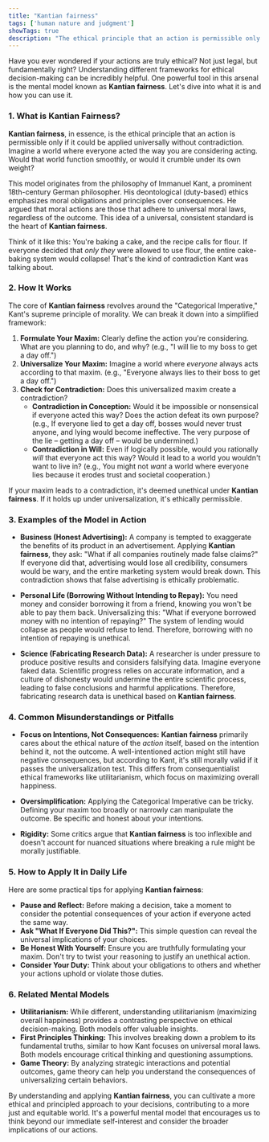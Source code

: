 ```yaml
---
title: "Kantian fairness"
tags: ['human nature and judgment']
showTags: true
description: "The ethical principle that an action is permissible only if it could be applied universally without contradiction."
---
```



Have you ever wondered if your actions are truly ethical? Not just legal, but fundamentally right? Understanding different frameworks for ethical decision-making can be incredibly helpful. One powerful tool in this arsenal is the mental model known as **Kantian fairness**. Let's dive into what it is and how you can use it.

### 1. What is Kantian Fairness?

**Kantian fairness**, in essence, is the ethical principle that an action is permissible only if it could be applied universally without contradiction. Imagine a world where everyone acted the way you are considering acting. Would that world function smoothly, or would it crumble under its own weight?

This model originates from the philosophy of Immanuel Kant, a prominent 18th-century German philosopher. His deontological (duty-based) ethics emphasizes moral obligations and principles over consequences. He argued that moral actions are those that adhere to universal moral laws, regardless of the outcome. This idea of a universal, consistent standard is the heart of **Kantian fairness**.

Think of it like this: You're baking a cake, and the recipe calls for flour. If everyone decided that *only they* were allowed to use flour, the entire cake-baking system would collapse! That's the kind of contradiction Kant was talking about.

### 2. How It Works

The core of **Kantian fairness** revolves around the "Categorical Imperative," Kant's supreme principle of morality. We can break it down into a simplified framework:

1.  **Formulate Your Maxim:** Clearly define the action you're considering. What are you planning to do, and why? (e.g., "I will lie to my boss to get a day off.")
2.  **Universalize Your Maxim:** Imagine a world where *everyone* always acts according to that maxim. (e.g., "Everyone always lies to their boss to get a day off.")
3.  **Check for Contradiction:** Does this universalized maxim create a contradiction?
    *   **Contradiction in Conception:** Would it be impossible or nonsensical if everyone acted this way? Does the action defeat its own purpose? (e.g., If everyone lied to get a day off, bosses would never trust anyone, and lying would become ineffective. The very purpose of the lie – getting a day off – would be undermined.)
    *   **Contradiction in Will:** Even if logically possible, would you rationally *will* that everyone act this way? Would it lead to a world you wouldn't want to live in? (e.g., You might not *want* a world where everyone lies because it erodes trust and societal cooperation.)

If your maxim leads to a contradiction, it's deemed unethical under **Kantian fairness**. If it holds up under universalization, it's ethically permissible.

### 3. Examples of the Model in Action

*   **Business (Honest Advertising):** A company is tempted to exaggerate the benefits of its product in an advertisement. Applying **Kantian fairness**, they ask: "What if all companies routinely made false claims?" If everyone did that, advertising would lose all credibility, consumers would be wary, and the entire marketing system would break down. This contradiction shows that false advertising is ethically problematic.

*   **Personal Life (Borrowing Without Intending to Repay):** You need money and consider borrowing it from a friend, knowing you won't be able to pay them back. Universalizing this: "What if everyone borrowed money with no intention of repaying?" The system of lending would collapse as people would refuse to lend. Therefore, borrowing with no intention of repaying is unethical.

*   **Science (Fabricating Research Data):** A researcher is under pressure to produce positive results and considers falsifying data. Imagine everyone faked data. Scientific progress relies on accurate information, and a culture of dishonesty would undermine the entire scientific process, leading to false conclusions and harmful applications. Therefore, fabricating research data is unethical based on **Kantian fairness**.

### 4. Common Misunderstandings or Pitfalls

*   **Focus on Intentions, Not Consequences:** **Kantian fairness** primarily cares about the ethical nature of the *action* itself, based on the intention behind it, not the outcome. A well-intentioned action might still have negative consequences, but according to Kant, it's still morally valid if it passes the universalization test. This differs from consequentialist ethical frameworks like utilitarianism, which focus on maximizing overall happiness.

*   **Oversimplification:** Applying the Categorical Imperative can be tricky. Defining your maxim too broadly or narrowly can manipulate the outcome. Be specific and honest about your intentions.

*   **Rigidity:** Some critics argue that **Kantian fairness** is too inflexible and doesn't account for nuanced situations where breaking a rule might be morally justifiable.

### 5. How to Apply It in Daily Life

Here are some practical tips for applying **Kantian fairness**:

*   **Pause and Reflect:** Before making a decision, take a moment to consider the potential consequences of your action if everyone acted the same way.
*   **Ask "What If Everyone Did This?":** This simple question can reveal the universal implications of your choices.
*   **Be Honest With Yourself:** Ensure you are truthfully formulating your maxim. Don't try to twist your reasoning to justify an unethical action.
*   **Consider Your Duty:** Think about your obligations to others and whether your actions uphold or violate those duties.

### 6. Related Mental Models

*   **Utilitarianism:** While different, understanding utilitarianism (maximizing overall happiness) provides a contrasting perspective on ethical decision-making. Both models offer valuable insights.
*   **First Principles Thinking:** This involves breaking down a problem to its fundamental truths, similar to how Kant focuses on universal moral laws. Both models encourage critical thinking and questioning assumptions.
*   **Game Theory:** By analyzing strategic interactions and potential outcomes, game theory can help you understand the consequences of universalizing certain behaviors.

By understanding and applying **Kantian fairness**, you can cultivate a more ethical and principled approach to your decisions, contributing to a more just and equitable world. It's a powerful mental model that encourages us to think beyond our immediate self-interest and consider the broader implications of our actions.

